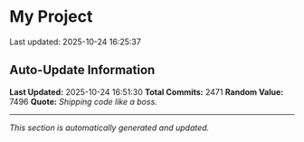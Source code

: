 # My Project


Last updated: 2025-10-24 16:25:37














































































































































































































































































































































































































































































































































































































































































































































































































































































































































































































































































































































































































































































































































































































































































































































































































































































































































































































































































































































































































































































































































































































































































































































































































































































































































































































































































































































































































































































































































































## Auto-Update Information

**Last Updated:** 2025-10-24 16:51:30
**Total Commits:** 2471
**Random Value:** 7496
**Quote:** _Shipping code like a boss._

---
_This section is automatically generated and updated._